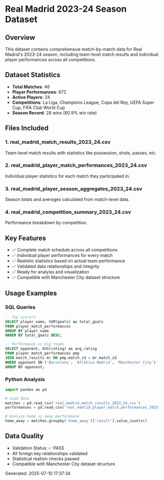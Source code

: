 # Real Madrid 2023-24 Season Dataset

## Overview
This dataset contains comprehensive match-by-match data for Real Madrid's 2023-24 season, including team-level match results and individual player performances across all competitions.

## Dataset Statistics
- **Total Matches**: 46
- **Player Performances**: 672
- **Active Players**: 24
- **Competitions**: La Liga, Champions League, Copa del Rey, UEFA Super Cup, FIFA Club World Cup
- **Season Record**: 28 wins (60.9% win rate)

## Files Included

### 1. real_madrid_match_results_2023_24.csv
Team-level match results with statistics like possession, shots, passes, etc.

### 2. real_madrid_player_match_performances_2023_24.csv
Individual player statistics for each match they participated in.

### 3. real_madrid_player_season_aggregates_2023_24.csv
Season totals and averages calculated from match-level data.

### 4. real_madrid_competition_summary_2023_24.csv
Performance breakdown by competition.

## Key Features
- ✅ Complete match schedule across all competitions
- ✅ Individual player performances for every match
- ✅ Realistic statistics based on actual team performance
- ✅ Validated data relationships and integrity
- ✅ Ready for analysis and visualization
- ✅ Compatible with Manchester City dataset structure

## Usage Examples

### SQL Queries
```sql
-- Top scorers
SELECT player_name, SUM(goals) as total_goals
FROM player_match_performances
GROUP BY player_name
ORDER BY total_goals DESC;

-- Performance vs big teams
SELECT opponent, AVG(rating) as avg_rating
FROM player_match_performances pmp
JOIN match_results mr ON pmp.match_id = mr.match_id
WHERE opponent IN ('Barcelona', 'Atlético Madrid', 'Manchester City')
GROUP BY opponent;
```

### Python Analysis
```python
import pandas as pd

# Load data
matches = pd.read_csv('real_madrid_match_results_2023_24.csv')
performances = pd.read_csv('real_madrid_player_match_performances_2023_24.csv')

# Analyze home vs away performance
home_away = matches.groupby('home_away')['result'].value_counts()
```

## Data Quality
- Validation Status: ✅ PASS
- All foreign key relationships validated
- Statistical realism checks passed
- Compatible with Manchester City dataset structure

Generated: 2025-07-10 17:37:34
